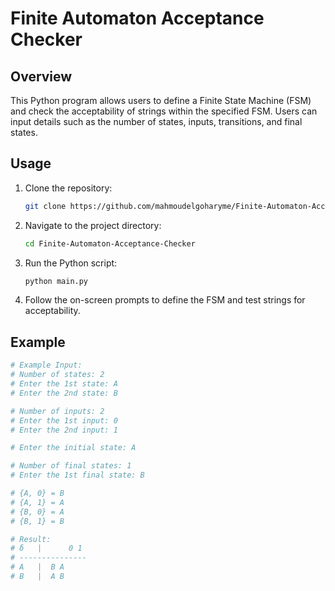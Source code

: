 # Finite Automaton Acceptance Checker

## Overview

This Python program allows users to define a Finite State Machine (FSM) and check the acceptability of strings within the specified FSM. Users can input details such as the number of states, inputs, transitions, and final states.

## Usage

1. Clone the repository:

    ```bash
    git clone https://github.com/mahmoudelgoharyme/Finite-Automaton-Acceptance-Checker.git
    ```

2. Navigate to the project directory:

    ```bash
    cd Finite-Automaton-Acceptance-Checker
    ```

3. Run the Python script:

    ```bash
    python main.py
    ```

4. Follow the on-screen prompts to define the FSM and test strings for acceptability.

## Example

```python
# Example Input:
# Number of states: 2
# Enter the 1st state: A
# Enter the 2nd state: B

# Number of inputs: 2
# Enter the 1st input: 0
# Enter the 2nd input: 1

# Enter the initial state: A

# Number of final states: 1
# Enter the 1st final state: B

# {A, 0} = B
# {A, 1} = A
# {B, 0} = A
# {B, 1} = B

# Result:
# δ   |      0 1
# ---------------
# A   |  B A
# B   |  A B
